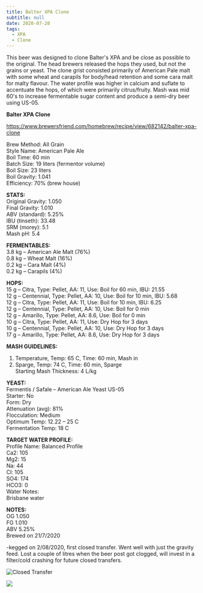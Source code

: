 ```yaml
---
title: Balter XPA Clone
subtitle: null
date: 2020-07-20
tags:
  - XPA
  - Clone
---
```

This beer was designed to clone Balter's XPA and be close as possible to the original. The head brewers released the hops they used, but not the grains or yeast. The clone grist consisted primarily of American Pale malt with some wheat and carapils for body/head retention and some cara malt for malty flavour. The water profile was higher in calcium and suflate to accentuate the hops, of which were primarily citrus/fruity. Mash was mid 60's to increase fermentable sugar content and produce a semi-dry beer using US-05.  

**Balter XPA Clone**  

https://www.brewersfriend.com/homebrew/recipe/view/682142/balter-xpa-clone  

Brew Method: All Grain\
Style Name: American Pale Ale\
Boil Time: 60 min\
Batch Size: 19 liters (fermentor volume)\
Boil Size: 23 liters\
Boil Gravity: 1.041\
Efficiency: 70% (brew house)  

**STATS:**\
Original Gravity: 1.050\
Final Gravity: 1.010\
ABV (standard): 5.25%\
IBU (tinseth): 33.48\
SRM (morey): 5.1\
Mash pH:  5.4

**FERMENTABLES:**\
3.8 kg – American Ale Malt (76%)\
0.8 kg – Wheat Malt (16%)\
0.2 kg – Cara Malt (4%)\
0.2 kg – Carapils (4%)  

**HOPS:**\
15 g – Citra, Type: Pellet, AA: 11, Use: Boil for 60 min, IBU: 21.55\
12 g – Centennial, Type: Pellet, AA: 10, Use: Boil for 10 min, IBU: 5.68\
12 g – Citra, Type: Pellet, AA: 11, Use: Boil for 10 min, IBU: 6.25\
12 g – Centennial, Type: Pellet, AA: 10, Use: Boil for 0 min\
12 g – Amarillo, Type: Pellet, AA: 8.6, Use: Boil for 0 min\
10 g – Citra, Type: Pellet, AA: 11, Use: Dry Hop for 3 days\
10 g – Centennial, Type: Pellet, AA: 10, Use: Dry Hop for 3 days\
17 g – Amarillo, Type: Pellet, AA: 8.6, Use: Dry Hop for 3 days  

**MASH GUIDELINES:**  

1. Temperature, Temp: 65 C, Time: 60 min, Mash in  
2. Sparge, Temp: 74 C, Time: 60 min, Sparge\
   Starting Mash Thickness: 4 L/kg  

**YEAST:**\
Fermentis / Safale – American Ale Yeast US-05\
Starter: No\
Form: Dry\
Attenuation (avg): 81%\
Flocculation: Medium\
Optimum Temp: 12.22 – 25 C\
Fermentation Temp: 18 C  

**TARGET WATER PROFILE:**\
Profile Name: Balanced Profile\
Ca2: 105\
Mg2: 15\
Na: 44\
Cl: 105\
SO4: 174\
HCO3: 0\
Water Notes:\
Brisbane water  

**NOTES:**\
OG 1.050\
FG 1.010\
ABV 5.25%\
Brewed on 21/7/2020  

\-kegged on 2/08/2020, first closed transfer. Went well with just the gravity feed. Lost a couple of litres when the beer post got clogged, will invest in a filter/cold crashing for future closed transfers. 

![Closed Transfer](/img/ClosedTransfer.jpg)

![](/img/balterxpa.jpg)